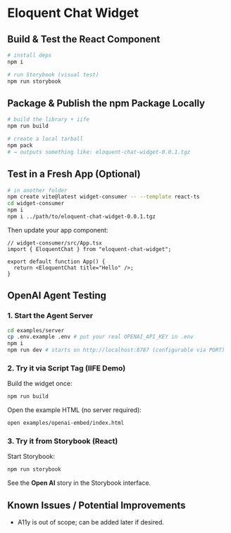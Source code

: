 # Eloquent Chat Widget

## Build & Test the React Component

```bash
# install deps
npm i

# run Storybook (visual test)
npm run storybook
```

## Package & Publish the npm Package Locally

```bash
# build the library + iife
npm run build

# create a local tarball
npm pack
# → outputs something like: eloquent-chat-widget-0.0.1.tgz
```

## Test in a Fresh App (Optional)

```bash
# in another folder
npm create vite@latest widget-consumer -- --template react-ts
cd widget-consumer
npm i
npm i ../path/to/eloquent-chat-widget-0.0.1.tgz
```

Then update your app component:

```tsx
// widget-consumer/src/App.tsx
import { EloquentChat } from "eloquent-chat-widget";

export default function App() {
  return <EloquentChat title="Hello" />;
}
```

## OpenAI Agent Testing

### 1. Start the Agent Server

```bash
cd examples/server
cp .env.example .env # put your real OPENAI_API_KEY in .env
npm i
npm run dev # starts on http://localhost:8787 (configurable via PORT)
```

### 2. Try it via Script Tag (IIFE Demo)

Build the widget once:

```bash
npm run build
```

Open the example HTML (no server required):

```bash
open examples/openai-embed/index.html
```

### 3. Try it from Storybook (React)

Start Storybook:

```bash
npm run storybook
```

See the **Open AI** story in the Storybook interface.

## Known Issues / Potential Improvements

- A11y is out of scope; can be added later if desired.
